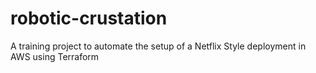 # robotic-crustation
A training project to automate the setup of a Netflix Style deployment in AWS using Terraform
